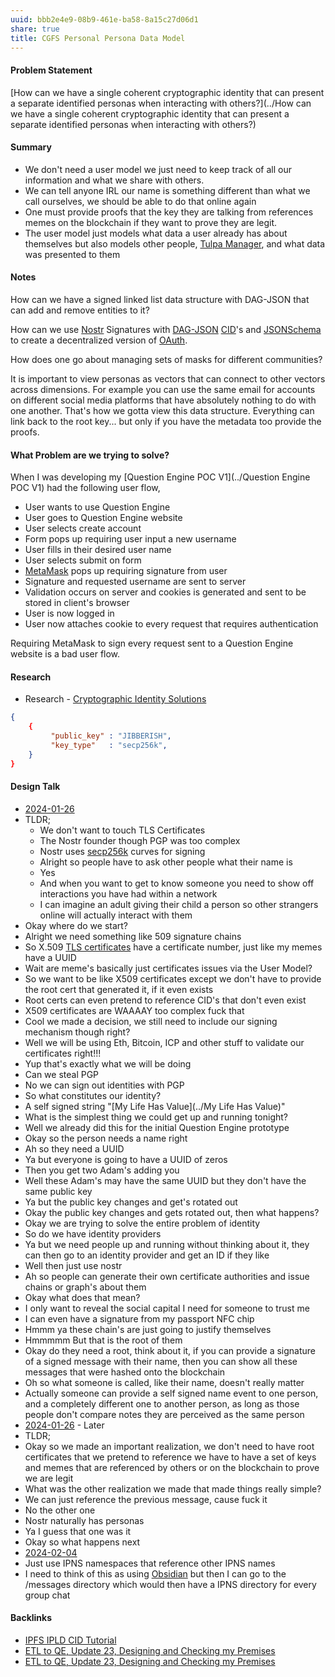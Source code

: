 ```yaml
---
uuid: bbb2e4e9-08b9-461e-ba58-8a15c27d06d1
share: true
title: CGFS Personal Persona Data Model
---
```

#### Problem Statement

[How can we have a single coherent cryptographic identity that can present a separate identified personas when interacting with others?](../How can we have a single coherent cryptographic identity that can present a separate identified personas when interacting with others?)
#### Summary

* We don't need a user model we just need to keep track of all our information and what we share with others.
* We can tell anyone IRL our name is something different than what we call ourselves, we should be able to do that online again
* One must provide proofs that the key they are talking from references memes on the blockchain if they want to prove they are legit.
* The user model just models what data a user already has about themselves but also models other people, [Tulpa Manager](../e851f5ad-51f5-4c68-b844-88e27c5d07f6), and what data was presented to them

#### Notes

How can we have a signed linked list data structure with DAG-JSON that can add and remove entities to it?


How can we use [Nostr](../78abfe73-37cb-4f3b-9e08-faad85669fb7) Signatures with [DAG-JSON](../542cf224-0a5f-4c62-b4f8-41521da2dd50) [CID](../87e4fb9d-e5a8-4657-a7ba-f0962d1d075a)'s and [JSONSchema](../ae47732c-10e8-4d3b-b365-9c3902febdfa) to create a decentralized version of [OAuth](../840bb155-6d8b-4e85-8740-c7b250fc7d65).

How does one go about managing sets of masks for different communities?

It is important to view personas as vectors that can connect to other vectors across dimensions. For example you can use the same email for accounts on different social media platforms that have absolutely nothing to do with one another. That's how we gotta view this data structure. Everything can link back to the root key... but only if you have the metadata too provide the proofs.

#### What Problem are we trying to solve?

When I was developing my [Question Engine POC V1](../Question Engine POC V1) had the following user flow,

* User wants to use Question Engine
* User goes to Question Engine website
* User selects create account
* Form pops up requiring user input a new username
* User fills in their desired user name
* User selects submit on form
* [MetaMask](../037fca47-315e-46e3-a9f0-fc5dbc3ca4ef) pops up requiring signature from user
* Signature and requested username are sent to server
* Validation occurs on server and cookies is generated and sent to be stored in client's browser
* User is now logged in
* User now attaches cookie to every request that requires authentication

Requiring MetaMask to sign every request sent to a Question Engine website is a bad user flow.

#### Research

* Research - [Cryptographic Identity Solutions](../f5eee849-3ed2-4fb6-a006-522bdcb233fe)

``` JSON
{
	{
		 "public_key" : "JIBBERISH",
		 "key_type"   : "secp256k",
	}
}

```

#### Design Talk

* [2024-01-26](../2024-01-26)
* TLDR;
	* We don't want to touch TLS Certificates
	* The Nostr founder though PGP was too complex
	* Nostr uses [secp256k](../44797aa4-1dba-4a8d-a950-e54d3cf8f2e3) curves for signing
	* Alright so people have to ask other people what their name is
	* Yes
	* And when you want to get to know someone you need to show off interactions you have had within a network
	* I can imagine an adult giving their child a person so other strangers online will actually interact with them
* Okay where do we start?
* Alright we need something like 509 signature chains
* So X.509 [TLS certificates](../d92b98f2-54c8-4243-8a3c-8962c04a712f) have a certificate number, just like my memes have a UUID
* Wait are meme's basically just certificates issues via the User Model?
* So we want to be like X509 certificates except we don't have to provide the root cert that generated it, if it even exists
* Root certs can even pretend to reference CID's that don't even exist
* X509 certificates are WAAAAY too complex fuck that
* Cool we made a decision, we still need to include our signing mechanism though right?
* Well we will be using Eth, Bitcoin, ICP and other stuff to validate our certificates right!!!
* Yup that's exactly what we will be doing
* Can we steal PGP
* No we can sign out identities with PGP
* So what constitutes our identity?
* A self signed string "[My Life Has Value](../My Life Has Value)"
* What is the simplest thing we could get up and running tonight?
* Well we already did this for the initial Question Engine prototype
* Okay so the person needs a name right
* Ah so they need a UUID 
* Ya but everyone is going to have a UUID of zeros
* Then you get two Adam's adding you
* Well these Adam's may have the same UUID but they don't have the same public key
* Ya but the public key changes and get's rotated out
* Okay the public key changes and gets rotated out, then what happens?
* Okay we are trying to solve the entire problem of identity
* So do we have identity providers
* Ya but we need people up and running without thinking about it, they can then go to an identity provider and get an ID if they like
* Well then just use nostr
* Ah so people can generate their own certificate authorities and issue chains or graph's about them
* Okay what does that mean?
* I only want to reveal the social capital I need for someone to trust me
* I can even have a signature from my passport NFC chip
* Hmmm ya these chain's are just going to justify themselves
* Hmmmmm But that is the root of them
* Okay do they need a root, think about it, if you can provide a signature of a signed message with their name, then you can show all these messages that were hashed onto the blockchain
* Oh so what someone is called, like their name, doesn't really matter
* Actually someone can provide a self signed name event to one person, and a completely different one to another person, as long as those people don't compare notes they are perceived as the same person
* [2024-01-26](../2024-01-26) - Later
* TLDR;
* Okay so we made an important realization, we don't need to have root certificates that we pretend to reference we have to have a set of keys and memes that are referenced by others or on the blockchain to prove we are legit
* What was the other realization we made that made things really simple?
* We can just reference the previous message, cause fuck it
* No the other one
* Nostr naturally has personas
* Ya I guess that one was it
* Okay so what happens next
* [2024-02-04](../2024-02-04)
* Just use IPNS namespaces that reference other IPNS names
* I need to think of this as using [Obsidian](../f76a085e-f2c8-43bd-a852-47760f01e401) but then I can go to the /messages directory which would then have a IPNS directory for every group chat

#### Backlinks

* [IPFS IPLD CID Tutorial](/100d6889-e83d-4967-bec2-7e9424d8cd24)
* [ETL to QE, Update 23, Designing and Checking my Premises](/2bd9365f-daba-418c-bbe8-3aed2804909d)
* [ETL to QE, Update 23, Designing and Checking my Premises](/2bd9365f-daba-418c-bbe8-3aed2804909d)